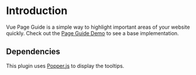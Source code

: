 # Introduction
Vue Page Guide is a simple way to highlight important areas of your website quickly.
Check out the [Page Guide Demo](/demo/) to see a base implementation.

## Dependencies
This plugin uses [Popper.js](https://popper.js.org/index.html) to display the tooltips.